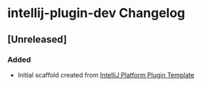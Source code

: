 <!-- Keep a Changelog guide -> https://keepachangelog.com -->

# intellij-plugin-dev Changelog

## [Unreleased]
### Added
- Initial scaffold created from [IntelliJ Platform Plugin Template](https://github.com/JetBrains/intellij-platform-plugin-template)
